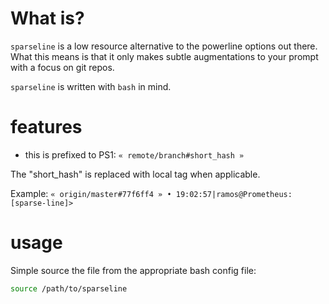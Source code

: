What is?
===
`sparseline` is a low resource alternative to the powerline options out there. What this means is that it only makes subtle augmentations to your prompt with a focus on git repos.


`sparseline` is written with `bash` in mind.


features
===
* this is prefixed to PS1: `« remote/branch#short_hash »`

The "short_hash" is replaced with local tag when applicable.

Example: `« origin/master#77f6ff4 » • 19:02:57|ramos@Prometheus:[sparse-line]>`


usage
===
Simple source the file from the appropriate bash config file:
```bash
source /path/to/sparseline
```
